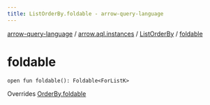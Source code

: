 ```yaml
---
title: ListOrderBy.foldable - arrow-query-language
---
```


[arrow-query-language](../../index.html) / [arrow.aql.instances](../index.html) / [ListOrderBy](index.html) / [foldable](./foldable.html)

# foldable

`open fun foldable(): Foldable<ForListK>`

Overrides [OrderBy.foldable](../../arrow.aql/-order-by/foldable.html)

